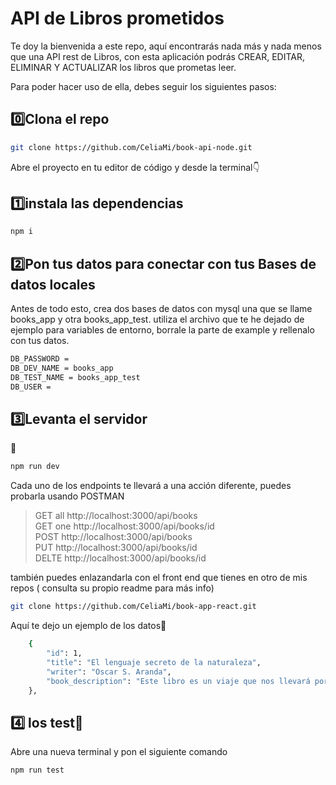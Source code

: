 # API de Libros prometidos
Te doy la bienvenida a este repo, aquí encontrarás nada más y nada menos que una API rest de Libros, con esta aplicación podrás CREAR, EDITAR, ELIMINAR Y ACTUALIZAR los libros que prometas leer.

Para poder hacer uso de ella, debes seguir los siguientes pasos:
## 0️⃣Clona el repo
```sh
git clone https://github.com/CeliaMi/book-api-node.git
```

Abre el proyecto en tu editor de código y desde la terminal👇
## 1️⃣instala las dependencias
```sh
npm i
```
## 2️⃣Pon tus datos para conectar con tus Bases de datos locales
Antes de todo esto, crea dos bases de datos con mysql una que se llame books_app y otra books_app_test.
utiliza el archivo que te he dejado de ejemplo para variables de entorno, borrale la parte de example y rellenalo con tus datos. 
```sh
DB_PASSWORD = 
DB_DEV_NAME = books_app
DB_TEST_NAME = books_app_test
DB_USER = 
```


## 3️⃣Levanta el servidor 
🚀
```sh
npm run dev
```

Cada uno de los endpoints te llevará a una acción diferente, puedes probarla usando POSTMAN 

> GET all http://localhost:3000/api/books <br/>
> GET one http://localhost:3000/api/books/id <br/>
> POST http://localhost:3000/api/books <br/>
> PUT http://localhost:3000/api/books/id <br/>
> DELTE http://localhost:3000/api/books/id <br/>



también puedes enlazandarla con el front end que tienes en otro de mis repos ( consulta su propio readme para más info)

```sh
git clone https://github.com/CeliaMi/book-app-react.git
```

Aquí te dejo un ejemplo de los datos👀
```sh
    {
        "id": 1,
        "title": "El lenguaje secreto de la naturaleza",
        "writer": "Oscar S. Aranda",
        "book_description": "Este libro es un viaje que nos llevará por maravillosos lugares alrededor del mundo para conocer de cerca a seres que, al igual que nosotros, tienen familia, emociones, enfrentan desafíos, toman decisiones y crean alianzas."
    },
```

## 4️⃣ los test🧪
Abre una nueva terminal y pon el siguiente comando
```sh
npm run test
```


